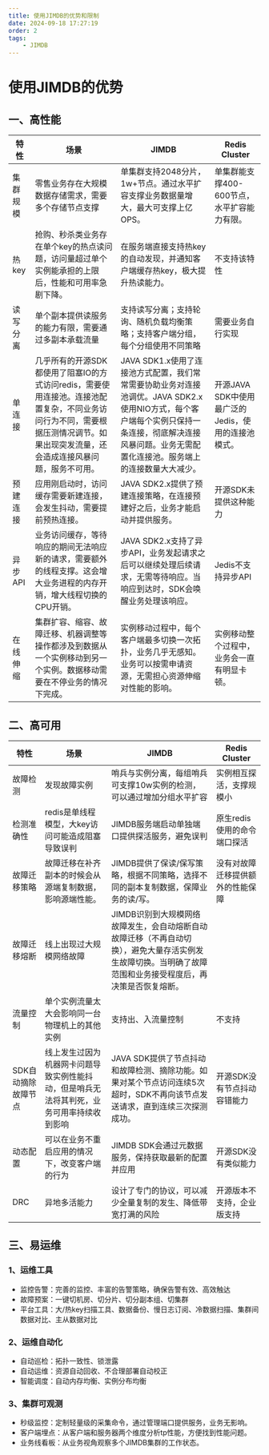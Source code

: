 ```yaml
---
title: 使用JIMDB的优势和限制
date: 2024-09-18 17:27:19
order: 2
tags: 
    - JIMDB
---
```


# 使用JIMDB的优势

## 一、高性能

| 特性     | 场景                                                         | JIMDB                                                        | Redis Cluster                                       |
| -------- | ------------------------------------------------------------ | ------------------------------------------------------------ | --------------------------------------------------- |
| 集群规模 | 零售业务存在大规模数据存储需求，需要多个存储节点支撑         | 单集群支持2048分片，1w+节点。通过水平扩容支撑业务数据量增大，最大可支撑上亿OPS。 | 单集群能支撑400-600节点，水平扩容能力有限。         |
| 热key    | 抢购、秒杀类业务存在单个key的热点读问题，访问量超过单个实例能承担的上限后，性能和可用率急剧下降。 | 在服务端直接支持热key的自动发现，并通知客户端缓存热key，极大提升热读能力。 | 不支持该特性                                        |
| 读写分离 | 单个副本提供读服务的能力有限，需要通过多副本承载流量         | 支持读写分离；支持轮询、随机负载均衡策略；支持客户端分组，每个分组使用不同策略 | 需要业务自行实现                                    |
| 单连接   | 几乎所有的开源SDK都使用了阻塞IO的方式访问redis，需要使用连接池。连接池配置复杂，不同业务访问行为不同，需要根据压测情况调节。如果出现突发流量，还会造成连接风暴问题，服务不可用。 | JAVA SDK1.x使用了连接池方式配置，我们常常需要协助业务对连接池调优。JAVA SDK2.x使用NIO方式，每个客户端每个实例只保持一条连接，彻底解决连接风暴问题。业务无需配置化连接池。服务端上的连接数量大大减少。 | 开源JAVA SDK中使用最广泛的Jedis，使用的连接池模式。 |
| 预建连接 | 应用刚启动时，访问缓存需要新建连接，会发生抖动，需要提前预热连接。 | JAVA SDK2.x提供了预建连接策略，在连接预建好之后，业务才能启动并提供服务。 | 开源SDK未提供这种能力                               |
| 异步API  | 业务访问缓存，等待响应的期间无法响应新的请求，需要额外的线程支撑。这会增大业务进程的内存开销，增大线程切换的CPU开销。 | JAVA SDK2.x支持了异步API，业务发起请求之后可以继续处理后续请求，无需等待响应。当响应到达时，SDK会唤醒业务处理该响应。 | Jedis不支持异步API                                  |
| 在线伸缩 | 集群扩容、缩容、故障迁移、机器调整等操作都涉及到数据从一个实例移动到另一个实例。数据移动需要在不停业务的情况下完成。 | 实例移动过程中，每个客户端最多切换一次拓扑，业务几乎无感知。业务可以按需申请资源，无需担心资源伸缩对性能的影响。 | 实例移动整个过程中，业务会一直有明显卡顿。          |

## 二、高可用

| 特性                | 场景                                                         | JIMDB                                                        | Redis Cluster                    |
| ------------------- | ------------------------------------------------------------ | ------------------------------------------------------------ | -------------------------------- |
| 故障检测            | 发现故障实例                                                 | 哨兵与实例分离，每组哨兵可支撑10w实例的检测，可以通过增加分组水平扩容 | 实例相互探活，支撑规模小         |
| 检测准确性          | redis是单线程模型，大key访问可能造成阻塞导致误判             | JIMDB服务端启动单独端口提供探活服务，避免误判                | 原生redis使用的命令端口探活      |
| 故障迁移策略        | 故障迁移在补齐副本的时候会从源端复制数据，影响源端性能。     | JIMDB提供了保读/保写策略，根据不同策略，选择不同的副本复制数据，保障业务的读/写。 | 没有对故障迁移提供额外的性能保障 |
| 故障迁移熔断        | 线上出现过大规模网络故障                                     | JIMDB识别到大规模网络故障发生，会自动熔断自动故障迁移（不再自动切换），避免大量存活实例发生故障切换。当明确了故障范围和业务接受程度后，再决策是否恢复熔断。 |                                  |
| 流量控制            | 单个实例流量太大会影响同一台物理机上的其他实例               | 支持出、入流量控制                                           | 不支持                           |
| SDK自动摘除故障节点 | 线上发生过因为机器网卡问题导致实例性能抖动，但是哨兵无法将其判死，业务可用率持续收到影响 | JAVA SDK提供了节点抖动和故障检测、摘除功能。如果对某个节点访问连续5次超时，SDK不再向该节点发送请求，直到连续三次探测成功。 | 开源SDK没有节点抖动容错能力      |
| 动态配置            | 可以在业务不重启应用的情况下，改变客户端的行为               | JIMDB SDK会通过元数据服务，保持获取最新的配置并应用          | 开源SDK没有类似能力              |
| DRC                 | 异地多活能力                                                 | 设计了专门的协议，可以减少全量复制的发生、降低带宽打满的风险 | 开源版本不支持，企业版支持       |

## 三、易运维

### 1、运维工具

- 监控告警：完善的监控、丰富的告警策略，确保告警有效、高效触达
- 故障预案：一键切机房、切分片、切分副本组、切集群
- 平台工具：大/热key扫描工具、数据备份、慢日志订阅、冷数据扫描、集群间数据对比、主从数据对比

### 2、运维自动化

- 自动巡检：拓扑一致性、锁泄露
- 自动运维：资源自动回收、不合理部署自动校正
- 智能调度：自动内存均衡、实例分布均衡

### 3、集群可观测

- 秒级监控：定制轻量级的采集命令，通过管理端口提供服务，业务无影响。
- 客户端埋点：从客户端和服务器两个维度分析tp性能，方便找到性能问题。
- 业务线看板：从业务视角观察多个JIMDB集群的工作状态。
